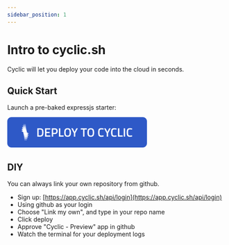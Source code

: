 ```yaml
---
sidebar_position: 1
---
```


# Intro to cyclic.sh

Cyclic will let you deploy your code into the cloud in seconds.

## Quick Start

Launch a pre-baked expressjs starter:

[![Deploy Expressjs Starter on Cyclic](/img/cyclic/deploy.svg)](https://app.cyclic.sh/api/app/fork/cyclic-software/express-hello-world)

## DIY

You can always link your own repository from github.

- Sign up: [https://app.cyclic.sh/api/login](https://app.cyclic.sh/api/login)
- Using github as your login
- Choose "Link my own", and type in your repo name
- Click deploy
- Approve "Cyclic - Preview" app in github
- Watch the terminal for your deployment logs
